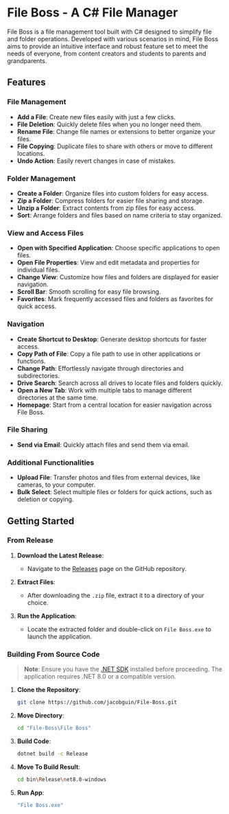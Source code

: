 # File Boss - A C# File Manager

File Boss is a file management tool built with C# designed to simplify file and folder operations. Developed with various scenarios in mind, File Boss aims to provide an intuitive interface and robust feature set to meet the needs of everyone, from content creators and students to parents and grandparents.

## Features

### File Management
- **Add a File**: Create new files easily with just a few clicks.
- **File Deletion**: Quickly delete files when you no longer need them.
- **Rename File**: Change file names or extensions to better organize your files.
- **File Copying**: Duplicate files to share with others or move to different locations.
- **Undo Action**: Easily revert changes in case of mistakes.

### Folder Management
- **Create a Folder**: Organize files into custom folders for easy access.
- **Zip a Folder**: Compress folders for easier file sharing and storage.
- **Unzip a Folder**: Extract contents from zip files for easy access.
- **Sort**: Arrange folders and files based on name criteria to stay organized.

### View and Access Files
- **Open with Specified Application**: Choose specific applications to open files.
- **Open File Properties**: View and edit metadata and properties for individual files.
- **Change View**: Customize how files and folders are displayed for easier navigation.
- **Scroll Bar**: Smooth scrolling for easy file browsing.
- **Favorites**: Mark frequently accessed files and folders as favorites for quick access.

### Navigation
- **Create Shortcut to Desktop**: Generate desktop shortcuts for faster access.
- **Copy Path of File**: Copy a file path to use in other applications or functions.
- **Change Path**: Effortlessly navigate through directories and subdirectories.
- **Drive Search**: Search across all drives to locate files and folders quickly.
- **Open a New Tab**: Work with multiple tabs to manage different directories at the same time.
- **Homepage**: Start from a central location for easier navigation across File Boss.

### File Sharing
- **Send via Email**: Quickly attach files and send them via email.

### Additional Functionalities
- **Upload File**: Transfer photos and files from external devices, like cameras, to your computer.
- **Bulk Select**: Select multiple files or folders for quick actions, such as deletion or copying.

## Getting Started

### From Release

1. **Download the Latest Release**:
   - Navigate to the [Releases](https://github.com/jacobguin/File-Boss/releases) page on the GitHub repository.

2. **Extract Files**:
   - After downloading the `.zip` file, extract it to a directory of your choice.

3. **Run the Application**:
   - Locate the extracted folder and double-click on `File Boss.exe` to launch the application.

### Building From Source Code

> **Note**: Ensure you have the [.NET SDK](https://dotnet.microsoft.com/download) installed before proceeding. The application requires .NET 8.0 or a compatible version.

1. **Clone the Repository**:
   ```bash
   git clone https://github.com/jacobguin/File-Boss.git
   ```
2. **Move Directory**:
   ```bash
   cd "File-Boss\File Boss"
   ```
3. **Build Code**:
   ```bash
   dotnet build -c Release
   ```
4. **Move To Build Result**:
   ```bash
   cd bin\Release\net8.0-windows
   ```
5. **Run App**:
   ```bash
   "File Boss.exe"
   ```
